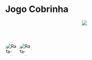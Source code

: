 # Jogo Cobrinha

<p align="center">
  <img src="https://media.discordapp.net/attachments/912686424497733667/932997219198582804/Screenshot_78.png?width=540&height=562"/>
</p>
<h1></h1>
<div style="display: inline_block"><br>
<img align="center" alt="Rafa-Python" height="40" style="border-radius:50px;" src="http://ForTheBadge.com/images/badges/made-with-python.svg" /> 
<img align="center" alt="Rafa-Python" height="40" style="border-radius:50px;"
     src='https://img.shields.io/badge/Python-3776AB?style=for-the-badge&logo=python&logoColor=white' alt='python'/>
